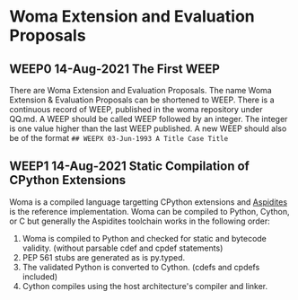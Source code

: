 # Woma Extension and Evaluation Proposals

## WEEP0 14-Aug-2021 The First WEEP
There are Woma Extension and Evaluation Proposals. The name Woma Extension & Evaluation Proposals can be shortened to WEEP. There is a continuous record of WEEP, published in the woma repository under QQ.md. A WEEP should be called WEEP followed by an integer. The integer is one value higher than the last WEEP published.
A new WEEP should also be of the format `## WEEPX 03-Jun-1993 A Title Case Title`

## WEEP1 14-Aug-2021 Static Compilation of CPython Extensions
Woma is a compiled language targetting CPython extensions and [Aspidites](https://github.com/rjdbcm/Aspidites) is the reference implementation.
Woma can be compiled to Python, Cython, or C but generally the Aspidites toolchain works in the following order:
1. Woma is compiled to Python and checked for static and bytecode validity. (without parsable cdef and cpdef statements)
2. PEP 561 stubs are generated as is py.typed.
3. The validated Python is converted to Cython. (cdefs and cpdefs included)
4. Cython compiles using the host architecture's compiler and linker.
